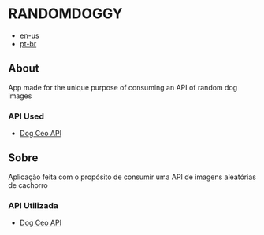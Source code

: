 # RANDOMDOGGY

- [en-us](#enus)
- [pt-br](#ptbr)

## <a name="enus" />About

App made for the unique purpose of consuming an API of random dog images

### API Used

- [Dog Ceo API](https://dog.ceo/dog-api/)

## <a name="ptbr" />Sobre

Aplicação feita com o propósito de consumir uma API de imagens aleatórias de cachorro

### API Utilizada

- [Dog Ceo API](https://dog.ceo/dog-api/)
